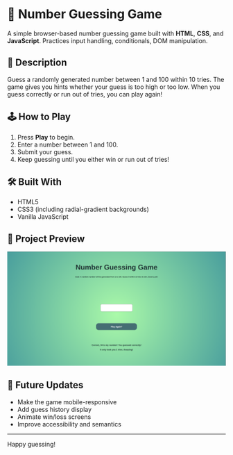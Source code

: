 
# 🎯 Number Guessing Game

A simple browser-based number guessing game built with **HTML**, **CSS**, and **JavaScript**. Practices input handling, conditionals, DOM manipulation.

## 📜 Description

Guess a randomly generated number between 1 and 100 within 10 tries. The game gives you hints whether your guess is too high or too low. When you guess correctly or run out of tries, you can play again!

## 🕹 How to Play

1. Press **Play** to begin.
2. Enter a number between 1 and 100.
3. Submit your guess.
4. Keep guessing until you either win or run out of tries!

## 🛠 Built With

- HTML5
- CSS3 (including radial-gradient backgrounds)
- Vanilla JavaScript

## 📁 Project Preview

![📸 Preview](ngg-ss3.png)

## 🚀 Future Updates

- Make the game mobile-responsive
- Add guess history display
- Animate win/loss screens
- Improve accessibility and semantics

---

Happy guessing!


